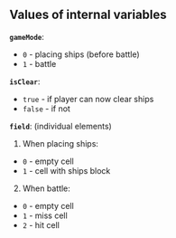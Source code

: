 ## Values of internal variables

**`gameMode`**:
- `0` - placing ships (before battle)
- `1` - battle

**`isClear`**:
- `true` - if player can now clear ships
- `false` - if not

**`field`**: (individual elements)
1. When placing ships:
- `0` - empty cell
- `1` - cell with ships block
2. When battle:
- `0` - empty cell
- `1` - miss cell
- `2` - hit cell

